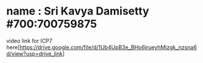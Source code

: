# name : Sri Kavya Damisetty #700:700759875
video link for ICP7 here[https://drive.google.com/file/d/1Ub4UpB3e_BHo6jrueyhMjzgk_nzsna6d/view?usp=drive_link]
